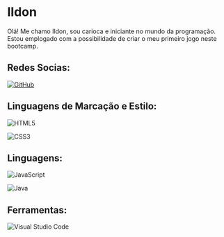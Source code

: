 
# Ildon

Olá!
Me chamo Ildon, sou carioca e iniciante no mundo da programação.  
Estou emplogado com a possibilidade de criar o meu primeiro jogo neste bootcamp.


## Redes Socias:
[![GitHub](https://img.shields.io/badge/GitHub-000?style=for-the-badge&logo=github)](https://github.com/Brabo-coach/)

## Linguagens de Marcação e Estilo:
![HTML5](https://img.shields.io/badge/HTML5-000?style=for-the-badge&logo=html5)

![CSS3](https://img.shields.io/badge/CSS3-000?style=for-the-badge&logo=css3&logoColor=264CE4)

## Linguagens:
![JavaScript](https://img.shields.io/badge/JavaScript-000?style=for-the-badge&logo=javascript)

![Java](https://img.shields.io/badge/Java-000?style=for-the-badge&logo=java)


## Ferramentas:
![Visual Studio Code](https://img.shields.io/badge/Visual_Studio_Code-000?style=for-the-badge&logo=visualstudiocode)